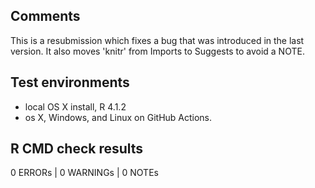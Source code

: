 ## Comments

This is a resubmission which fixes a bug that was introduced in the last version. It also moves 'knitr' from Imports to Suggests to avoid a NOTE.

## Test environments
* local OS X install, R 4.1.2
* os X, Windows, and Linux on GitHub Actions.

## R CMD check results

0 ERRORs | 0 WARNINGs | 0 NOTEs
